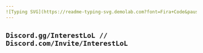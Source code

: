 ```yaml
---
![Typing SVG](https://readme-typing-svg.demolab.com?font=Fira+Code&pause=1000&color=F70000&random=false&width=435&lines=.gg%2FInterestLoL;Best+ClosetCheating+Script+4+Da+Hood)
---
```

**`Discord.gg/InterestLoL // Discord.com/Invite/InterestLoL`**
---
